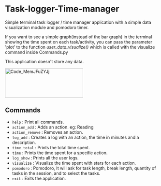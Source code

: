 # Task-logger-Time-manager
Simple terminal task logger / time manager application with a simple data visualization module and pomodoro timer.

If you want to see a simple graph(instead of the bar graph) in the terminal showing the time spent on each task/activity, you can pass the parameter 'plot' to the function *user_data_visualize()*
which is called with the visualize command inside Commands.py

This application doesn't store any data.

<img width="258" height="97" alt="Code_MemJFuZYJj" src="https://github.com/user-attachments/assets/5b106965-cb3d-4c18-8b4b-cee299e9922d" />

## Commands
- `help` : Print all commands.
- `action_add` : Adds an action. eg: Reading
- `action_remove` : Removes an action.
- `log_add` : Creates a log with an action, the time in minutes and a description.
- `time_total` : Prints the total time spent.
- `time` : Prints the time spent for a specific action.
- `log_show` : Prints all the user logs.
- `visualize` : Visualize the time spent with stars for each action.
- `pomodoro` : Pomodoro, It will ask for task length, break length, quantity of tasks in the session, and to select the tasks.
- `exit` : Exits the application.


